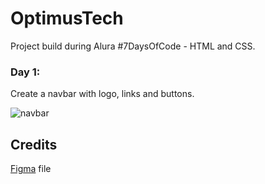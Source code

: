 # OptimusTech
Project build during Alura #7DaysOfCode - HTML and CSS.

### Day 1:
  Create a navbar with logo, links and buttons.
  
 ![navbar](https://user-images.githubusercontent.com/80278757/186708445-93349467-bcfb-4914-814a-95307bb5d890.png)

  
  
## Credits
[Figma](https://www.figma.com/file/mm3MLozvUDGhDRTxSLlGL5/7daysOfCode-HTML-CSS?node-id=0%3A9878) file
